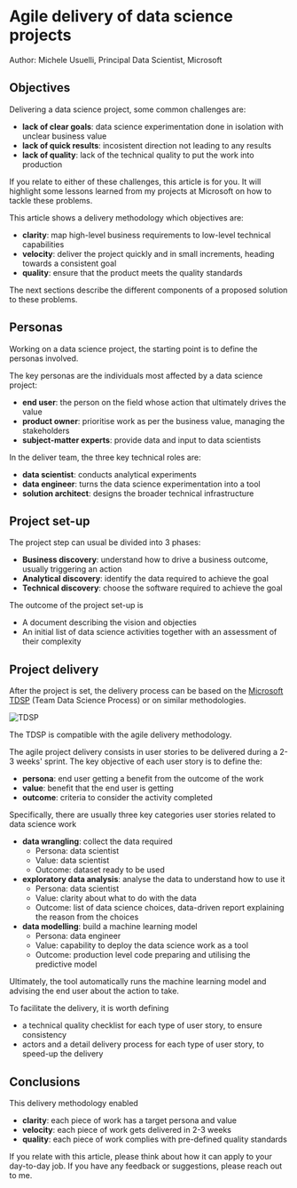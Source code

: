 
# Agile delivery of data science projects

Author: Michele Usuelli, Principal Data Scientist, Microsoft

## Objectives

Delivering a data science project, some common challenges are:
- **lack of clear goals**: data science experimentation done in isolation with unclear business value
- **lack of quick results**: incosistent direction not leading to any results
- **lack of quality**: lack of the technical quality to put the work into production

If you relate to either of these challenges, this article is for you. It will highlight some lessons learned from my projects at Microsoft on how to tackle these problems.

This article shows a delivery methodology which objectives are:
- **clarity**: map high-level business requirements to low-level technical capabilities
- **velocity**: deliver the project quickly and in small increments, heading towards a consistent goal
- **quality**: ensure that the product meets the quality standards

The next sections describe the different components of a proposed solution to these problems.



## Personas

Working on a data science project, the starting point is to define the personas involved.

The key personas are the individuals most affected by a data science project:
- **end user**: the person on the field whose action that ultimately drives the value
- **product owner**: prioritise work as per the business value, managing the stakeholders
- **subject-matter experts**: provide data and input to data scientists

In the deliver team, the three key technical roles are:
- **data scientist**: conducts analytical experiments
- **data engineer**: turns the data science experimentation into a tool
- **solution architect**: designs the broader technical infrastructure


## Project set-up

The project step can usual be divided into 3 phases:
- **Business discovery**: understand how to drive a business outcome, usually triggering an action
- **Analytical discovery**: identify the data required to achieve the goal
- **Technical discovery**: choose the software required to achieve the goal

The outcome of the project set-up is
- A document describing the vision and objecties
- An initial list of data science activities together with an assessment of their complexity


## Project delivery

After the project is set, the delivery process can be based on the [Microsoft TDSP](https://docs.microsoft.com/en-us/azure/machine-learning/team-data-science-process/overview) (Team Data Science Process) or on similar methodologies.

![TDSP](https://docs.microsoft.com/en-us/azure/machine-learning/team-data-science-process/media/overview/tdsp-lifecycle2.png)

The TDSP is compatible with the agile delivery methodology.

The agile project delivery consists in user stories to be delivered during a 2-3 weeks' sprint. The key objective of each user story is to define the:
- **persona**: end user getting a benefit from the outcome of the work
- **value**: benefit that the end user is getting
- **outcome**: criteria to consider the activity completed

Specifically, there are usually three key categories user stories related to data science work
- **data wrangling**: collect the data required  
  + Persona: data scientist
  + Value: data scientist 
  + Outcome: dataset ready to be used
- **exploratory data analysis**: analyse the data to understand how to use it
  + Persona: data scientist
  + Value: clarity about what to do with the data
  + Outcome: list of data science choices, data-driven report explaining the reason from the choices
- **data modelling**: build a machine learning model
  + Persona: data engineer
  + Value: capability to deploy the data science work as a tool
  + Outcome: production level code preparing and utilising the predictive model

Ultimately, the tool automatically runs the machine learning model and advising the end user about the action to take.

To facilitate the delivery, it is worth defining
- a technical quality checklist for each type of user story, to ensure consistency
- actors and a detail delivery process for each type of user story, to speed-up the delivery



## Conclusions

This delivery methodology enabled
- **clarity**: each piece of work has a target persona and value
- **velocity**: each piece of work gets delivered in 2-3 weeks
- **quality**: each piece of work complies with pre-defined quality standards

If you relate with this article, please think about how it can apply to your day-to-day job. If you have any feedback or suggestions, please reach out to me.

